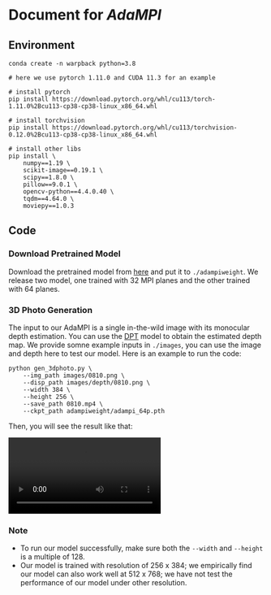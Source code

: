 # Document for *AdaMPI*
## Environment
```
conda create -n warpback python=3.8

# here we use pytorch 1.11.0 and CUDA 11.3 for an example 

# install pytorch
pip install https://download.pytorch.org/whl/cu113/torch-1.11.0%2Bcu113-cp38-cp38-linux_x86_64.whl

# install torchvision
pip install https://download.pytorch.org/whl/cu113/torchvision-0.12.0%2Bcu113-cp38-cp38-linux_x86_64.whl

# install other libs
pip install \
    numpy==1.19 \
    scikit-image==0.19.1 \
    scipy==1.8.0 \
    pillow==9.0.1 \
    opencv-python==4.4.0.40 \
    tqdm==4.64.0 \
    moviepy==1.0.3
```

## Code
### Download Pretrained Model
Download the pretrained model from [here]() and put it to `./adampiweight`.
We release two model, one trained with 32 MPI planes and the other trained with 64 planes.

### 3D Photo Generation
The input to our AdaMPI is a single in-the-wild image with its monocular depth estimation. 
You can use the [DPT](https://github.com/isl-org/DPT) model to obtain the estimated depth map.
We provide somne example inputs in `./images`, you can use the image and depth here to test our model. 
Here is an example to run the code: 

```
python gen_3dphoto.py \
    --img_path images/0810.png \
    --disp_path images/depth/0810.png \
    --width 384 \
    --height 256 \
    --save_path 0810.mp4 \
    --ckpt_path adampiweight/adampi_64p.pth
```

Then, you will see the result like that:

<video src="misc/example_3dphoto.mp4" controls="controls" loop="loop"></video>

### Note
* To run our model successfully, make sure both the `--width` and `--height` is a multiple of 128.
* Our model is trained with resolution of 256 x 384; we empirically find our model can also work well at 512 x 768; we have not test the performance of our model under other resolution.
